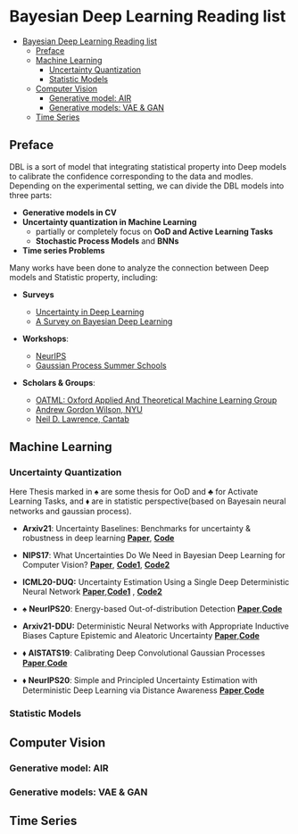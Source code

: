 # Bayesian Deep Learning Reading list

- [Bayesian Deep Learning Reading list](#bayesian-deep-learning-reading-list)
  * [Preface](#preface)
  * [Machine Learning](#machine-learning)
    + [Uncertainty Quantization](#uncertainty-quantization)
    + [Statistic Models](#statistic-models)
  * [Computer Vision](#computer-vision)
    + [Generative model: AIR](#generative-model--air)
    + [Generative models: VAE & GAN](#generative-models--vae---gan)
  * [Time Series](#time-series)

## Preface

DBL is a sort of model that integrating statistical property into Deep models to calibrate the confidence corresponding to the data and modles. Depending on the experimental setting, we can divide the DBL models into three parts:

* **Generative models in CV**
* **Uncertainty quantization in Machine Learning**
  * partially or completely focus on **OoD and Active Learning Tasks**
  *  **Stochastic Process Models** and **BNNs**
* **Time series Problems**

Many works have been done to analyze the connection between Deep models and Statistic property, including: 

* **Surveys**
  
  * [Uncertainty in Deep Learning](https://mlg.eng.cam.ac.uk/yarin/thesis/thesis.pdf)
  * [A Survey on Bayesian Deep Learning](https://dl.acm.org/doi/pdf/10.1145/3409383)
  
* **Workshops**:
  
  * [NeurIPS](http://bayesiandeeplearning.org/2019/index.html)
  * [Gaussian Process Summer Schools](https://inverseprobability.com/talks/)
  
* **Scholars & Groups**:
  
  * [OATML: Oxford Applied And Theoretical Machine Learning Group](https://oatml.cs.ox.ac.uk/tags/BDL.html#title)
  * [Andrew Gordon Wilson, NYU](https://cims.nyu.edu/~andrewgw/)
  * [Neil D. Lawrence, Cantab](https://inverseprobability.com/index.html)
  
  

## Machine Learning

### Uncertainty Quantization

Here Thesis marked in  $\spadesuit$  are some thesis for OoD and $\clubsuit$  for Activate Learning Tasks, and $\blacklozenge$ are  in statistic perspective(based on Bayesain neural networks and gaussian process).

* **Arxiv21**: Uncertainty Baselines: Benchmarks for uncertainty & robustness in deep learning  [**Paper**](https://arxiv.org/abs/2106.04015), [**Code**](https://github.com/google/uncertainty-baselines)

* **NIPS17**: What Uncertainties Do We Need in Bayesian Deep Learning for Computer Vision?  [**Paper**](https://proceedings.neurips.cc/paper/2017/file/2650d6089a6d640c5e85b2b88265dc2b-Paper.pdf), [**Code1**](https://github.com/ShellingFord221/My-implementation-of-What-Uncertainties-Do-We-Need-in-Bayesian-Deep-Learning-for-Computer-Vision),  [**Code2**]()

* **ICML20-DUQ:** Uncertainty Estimation Using a Single Deep Deterministic Neural Network [**Paper**](http://proceedings.mlr.press/v119/van-amersfoort20a/van-amersfoort20a.pdf),[**Code1**](https://github.com/y0ast/deterministic-uncertainty-quantification) , [**Code2**](https://github.com/mr3543/deterministic_uncertainty_quantification)

* $\spadesuit$ **NeurIPS20**: Energy-based Out-of-distribution Detection [**Paper**](https://arxiv.org/pdf/2010.03759.pdf),[**Code**](https://github.com/wetliu/energy_ood)

* **Arxiv21-DDU:** Deterministic Neural Networks with Appropriate Inductive Biases Capture Epistemic and Aleatoric Uncertainty [**Paper**](https://arxiv.org/pdf/2102.11582.pdf),[**Code**](https://github.com/omegafragger/DDU)

* $\blacklozenge$ **AISTATS19**: Calibrating Deep Convolutional Gaussian Processes [**Paper**](https://ctn.zuckermaninstitute.columbia.edu/sites/default/files/content/Publications/2018/Tran%20%28Cunningham%29%2C%20Calibrating%20Deep%20Convolutional%20Gaussian%20Processes.pdf),[**Code**](https://github.com/ebonilla/convolutional_deep_gp_random_features)

* $\blacklozenge$ **NeurIPS20**: Simple and Principled Uncertainty Estimation with Deterministic Deep Learning via Distance Awareness [**Paper**](http://www.gatsby.ucl.ac.uk/~balaji/udl2020/accepted-papers/UDL2020-paper-057.pdf),[**Code**](https://github.com/google/uncertainty-baselines/tree/master/baselines)

  

### Statistic Models



## Computer Vision

### Generative model: AIR

### Generative models: VAE & GAN

## Time Series

